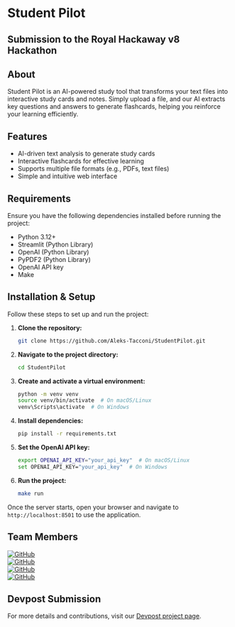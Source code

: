 # Student Pilot
## Submission to the Royal Hackaway v8 Hackathon 

## About
Student Pilot is an AI-powered study tool that transforms your text files into interactive study cards and notes. Simply upload a file, and our AI extracts key questions and answers to generate flashcards, helping you reinforce your learning efficiently.

## Features
- AI-driven text analysis to generate study cards
- Interactive flashcards for effective learning
- Supports multiple file formats (e.g., PDFs, text files)
- Simple and intuitive web interface

## Requirements
Ensure you have the following dependencies installed before running the project:

- Python 3.12+
- Streamlit (Python Library)
- OpenAI (Python Library)
- PyPDF2 (Python Library)
- OpenAI API key
- Make

## Installation & Setup
Follow these steps to set up and run the project:

1. **Clone the repository:**
   ```sh
   git clone https://github.com/Aleks-Tacconi/StudentPilot.git
   ```
2. **Navigate to the project directory:**
   ```sh
   cd StudentPilot
   ```
3. **Create and activate a virtual environment:**
   ```sh
   python -m venv venv
   source venv/bin/activate  # On macOS/Linux
   venv\Scripts\activate  # On Windows
   ```
4. **Install dependencies:**
   ```sh
   pip install -r requirements.txt
   ```
5. **Set the OpenAI API key:**
   ```sh
   export OPENAI_API_KEY="your_api_key"  # On macOS/Linux
   set OPENAI_API_KEY="your_api_key"  # On Windows
   ```
6. **Run the project:**
   ```sh
   make run
   ```

Once the server starts, open your browser and navigate to `http://localhost:8501` to use the application.

## Team Members
<a href="https://github.com/Aleks-Tacconi">![GitHub](https://img.shields.io/badge/GitHub-Aleksander_Tacconi-blue?logo=github&logoColor=white&style=for-the-badge)</a><br>
<a href="https://github.com/christopherwhite06">![GitHub](https://img.shields.io/badge/GitHub-Christopher_White-blue?logo=github&logoColor=white&style=for-the-badge)</a><br>
<a href="https://github.com/fawwaz1123">![GitHub](https://img.shields.io/badge/GitHub-Fawwaz_Ahmed-blue?logo=github&logoColor=white&style=for-the-badge)</a><br>
<a href="https://github.com/jessicakanik">![GitHub](https://img.shields.io/badge/GitHub-Jessica_Kanikaram-blue?logo=github&logoColor=white&style=for-the-badge)</a><br>

## Devpost Submission
For more details and contributions, visit our [Devpost project page](https://devpost.com/software/ai-flashcards-6fjodu?ref_content=my-projects-tab&ref_feature=my_projects).

